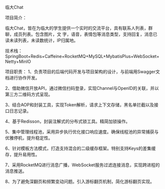 临大Chat

项目简介：

临大Chat，皆在为临大的学生提供一个实时的交流平台，具有联系人列表，群聊，成员列表。包含图片，文
字，语音，表情包等消息类型，支持回复，消息已读未读列表，未读数统计，IP归属地。

技术栈：SpringBoot+Redis+Caffeine+RocketMQ+MySQL+MybatisPlus+WebSocket+Netty+MinIO

项目职责：
1、负责项目的后端代码开发与项目架构的设计，与前端用Swagger文档进行协作开发。

2、借助微信开放API，通过微信扫码登录，实现Channel与OpenID的关联，并以第三方二维码方式呈现。

3、结合AOP和封装工具，实现Token解析，请求上下文存储，黑名单拦截以及接口日志记录。

4、基于Redisson，封装注解式的分布式锁工具。精简加锁操作。

5、集中管理线程池，采用异步执行优化接口响应速度。确保线程池的异常捕获与优雅停机，提升稳定性。

6、针对模板方法模式，打造支持混合的二级缓存框架。特别支持Keys的差集缓存，提升易用性。

7、采用RocketMQ进行消息广播，WebSocket服务过滤连接消息，实现跨进程的消息推送。

8、为了避免深翻页和频繁变动问题。引入游标翻页机制，简化游标翻页实现。
